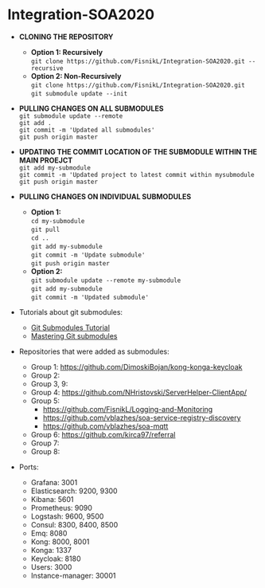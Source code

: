# Integration-SOA2020

- **CLONING THE REPOSITORY**  
  - **Option 1: Recursively**  
```git clone https://github.com/FisnikL/Integration-SOA2020.git --recursive```
  - **Option 2: Non-Recursively**  
```git clone https://github.com/FisnikL/Integration-SOA2020.git```  
```git submodule update --init```

- **PULLING CHANGES ON ALL SUBMODULES**   
```git submodule update --remote```  
```git add .```  
```git commit -m 'Updated all submodules'```  
```git push origin master```  


- **UPDATING THE COMMIT LOCATION OF THE SUBMODULE WITHIN THE MAIN PROEJCT**  
```git add my-submodule```  
```git commit -m 'Updated project to latest commit within mysubmodule```  
```git push origin master```  

- **PULLING CHANGES ON INDIVIDUAL SUBMODULES**  
  - **Option 1:**  
```cd my-submodule```  
```git pull```    
```cd ..```  
```git add my-submodule```  
```git commit -m 'Update submodule'```  
```git push origin master```  
  - **Option 2:**  
```git submodule update --remote my-submodule```  
```git add my-submodule```  
```git commit -m 'Updated submodule'``` 

- Tutorials about git submodules:
  - [Git Submodules Tutorial](https://www.youtube.com/watch?v=2klnjI2TrKc)
  - [Mastering Git submodules](https://medium.com/@porteneuve/mastering-git-submodules-34c65e940407)
  
- Repositories that were added as submodules:
  - Group 1: https://github.com/DimoskiBojan/kong-konga-keycloak
  - Group 2: 
  - Group 3, 9: 
  - Group 4: https://github.com/NHristovski/ServerHelper-ClientApp/
  - Group 5: 
    - https://github.com/FisnikL/Logging-and-Monitoring
    - https://github.com/vblazhes/soa-service-registry-discovery
    - https://github.com/vblazhes/soa-mqtt
  - Group 6: https://github.com/kirca97/referral
  - Group 7:  
  - Group 8:  

- Ports:
  - Grafana: 3001
  - Elasticsearch: 9200, 9300
  - Kibana: 5601
  - Prometheus: 9090
  - Logstash: 9600, 9500
  - Consul: 8300, 8400, 8500
  - Emq: 8080
  - Kong: 8000, 8001
  - Konga: 1337
  - Keycloak: 8180
  - Users: 3000
  - Instance-manager: 30001
